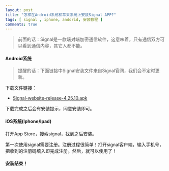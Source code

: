 ```yaml
---
layout: post
title: "怎样在Android系统和苹果系统上安装Signal APP?"
tags: [ signal , iphone, andorid, 安装教程 ]
comments: true
---
```


> 前面的话：Signal是一款端对端加密通信软件，这意味着，只有通信双方可以看到通信内容，其它人都不能。

#### Android系统

> 提醒的话：下面链接中Signal安装文件来自Signal官网，我们会不定时更新。

下载文件链接：

- [Signal-website-release-4.25.10.apk][1]

下载完成之后会有安装提示，同意安装即可。

#### iOS系统(Iphone/Ipad)

打开App Store，搜索signal，找到之后安装。

第一次使用signal需要注册。注册过程很简单！打开signal客户端，输入手机号，把收到的注册码填入即完成注册。然后，就可以使用了！

#### 安装结束！

[1]:<http://w8.undervineyard.com/Signal-website-release-4.25.10.apk>